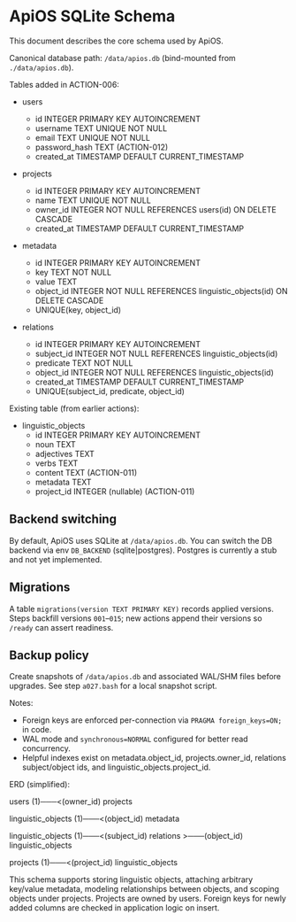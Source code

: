 # ApiOS SQLite Schema

This document describes the core schema used by ApiOS.

Canonical database path: `/data/apios.db` (bind-mounted from `./data/apios.db`).

Tables added in ACTION-006:

- users
  - id INTEGER PRIMARY KEY AUTOINCREMENT
  - username TEXT UNIQUE NOT NULL
  - email TEXT UNIQUE NOT NULL
  - password_hash TEXT  (ACTION-012)
  - created_at TIMESTAMP DEFAULT CURRENT_TIMESTAMP

- projects
  - id INTEGER PRIMARY KEY AUTOINCREMENT
  - name TEXT UNIQUE NOT NULL
  - owner_id INTEGER NOT NULL REFERENCES users(id) ON DELETE CASCADE
  - created_at TIMESTAMP DEFAULT CURRENT_TIMESTAMP

- metadata
  - id INTEGER PRIMARY KEY AUTOINCREMENT
  - key TEXT NOT NULL
  - value TEXT
  - object_id INTEGER NOT NULL REFERENCES linguistic_objects(id) ON DELETE CASCADE
  - UNIQUE(key, object_id)

- relations
  - id INTEGER PRIMARY KEY AUTOINCREMENT
  - subject_id INTEGER NOT NULL REFERENCES linguistic_objects(id)
  - predicate TEXT NOT NULL
  - object_id INTEGER NOT NULL REFERENCES linguistic_objects(id)
  - created_at TIMESTAMP DEFAULT CURRENT_TIMESTAMP
  - UNIQUE(subject_id, predicate, object_id)

Existing table (from earlier actions):

- linguistic_objects
  - id INTEGER PRIMARY KEY AUTOINCREMENT
  - noun TEXT
  - adjectives TEXT
  - verbs TEXT
  - content TEXT (ACTION-011)
  - metadata TEXT
  - project_id INTEGER (nullable) (ACTION-011)

## Backend switching

By default, ApiOS uses SQLite at `/data/apios.db`. You can switch the DB backend via env `DB_BACKEND` (sqlite|postgres). Postgres is currently a stub and not yet implemented.

## Migrations

A table `migrations(version TEXT PRIMARY KEY)` records applied versions. Steps backfill versions `001`–`015`; new actions append their versions so `/ready` can assert readiness.

## Backup policy

Create snapshots of `/data/apios.db` and associated WAL/SHM files before upgrades. See step `a027.bash` for a local snapshot script.

Notes:
- Foreign keys are enforced per-connection via `PRAGMA foreign_keys=ON;` in code.
- WAL mode and `synchronous=NORMAL` configured for better read concurrency.
- Helpful indexes exist on metadata.object_id, projects.owner_id, relations subject/object ids, and linguistic_objects.project_id.

ERD (simplified):

users (1)───<(owner_id) projects

linguistic_objects (1)───<(object_id) metadata

linguistic_objects (1)───<(subject_id) relations >───(object_id) linguistic_objects

projects (1)───<(project_id) linguistic_objects

This schema supports storing linguistic objects, attaching arbitrary key/value metadata, modeling relationships between objects, and scoping objects under projects. Projects are owned by users. Foreign keys for newly added columns are checked in application logic on insert.
